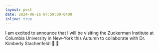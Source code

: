 ```yaml
---
layout: post
date: 2024-06-16 07:59:00-0400
inline: true
---
```


I am excited to announce that I will be visiting the Zuckerman Institute at Columbia University in New-York this Autumn to collaborate with Dr. Kimberly Stachenfeld! 🎉 🍊
